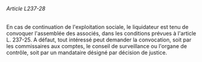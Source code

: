 ###### Article L237-28

En cas de continuation de l'exploitation sociale, le liquidateur est tenu de convoquer l'assemblée des associés, dans les conditions prévues à l'article L. 237-25. A défaut, tout intéressé peut demander la convocation, soit par les commissaires aux comptes, le conseil de surveillance ou l'organe de contrôle, soit par un mandataire désigné par décision de justice.

